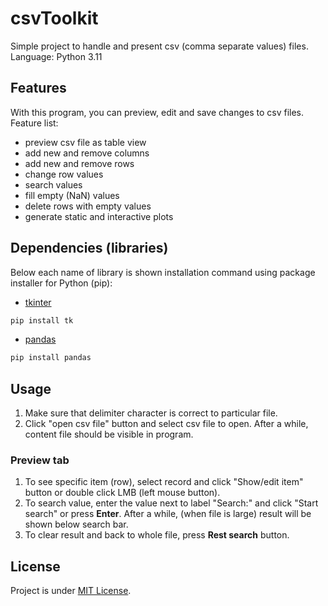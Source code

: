 # csvToolkit
Simple project to handle and present csv (comma separate values) files.  
Language: Python 3.11
## Features
With this program, you can preview, edit and save changes to csv files.  
Feature list:
- preview csv file as table view
- add new and remove columns
- add new and remove rows
- change row values
- search values
- fill empty (NaN) values
- delete rows with empty values
- generate static and interactive plots
## Dependencies (libraries)
Below each name of library is shown installation command using package installer for Python (pip):
- [tkinter](https://docs.python.org/3/library/tkinter.html)
```bash
pip install tk
```
- [pandas](https://pandas.pydata.org/)
```bash
pip install pandas
```
## Usage
1. Make sure that delimiter character is correct to particular file.  
2. Click "open csv file" button and select csv file to open. After a while, content file should be visible in program.
### Preview tab
1. To see specific item (row), select record and click "Show/edit item" button or double click LMB (left mouse button).
2. To search value, enter the value next to label "Search:" and click "Start search" or press **Enter**. After a while,
   (when file is large) result will be shown below search bar.
3. To clear result and back to whole file, press **Rest search** button.
## License
Project is under [MIT License](LICENSE.md).